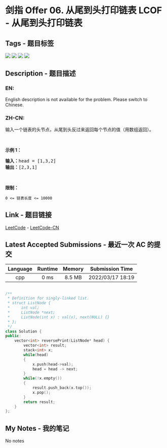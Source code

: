 
# 剑指 Offer 06. 从尾到头打印链表 LCOF - 从尾到头打印链表

## Tags - 题目标签

 <img src="https://img.shields.io/badge/Stack-栈-blue.svg">   <img src="https://img.shields.io/badge/Recursion-递归-blue.svg">   <img src="https://img.shields.io/badge/Linked List-链表-blue.svg">   <img src="https://img.shields.io/badge/Two Pointers-双指针-blue.svg">  


## Description - 题目描述

### EN:
<p>English description is not available for the problem. Please switch to Chinese.</p>

### ZH-CN:
<p>输入一个链表的头节点，从尾到头反过来返回每个节点的值（用数组返回）。</p>

<p>&nbsp;</p>

<p><strong>示例 1：</strong></p>

<pre><strong>输入：</strong>head = [1,3,2]
<strong>输出：</strong>[2,3,1]</pre>

<p>&nbsp;</p>

<p><strong>限制：</strong></p>

<p><code>0 &lt;= 链表长度 &lt;= 10000</code></p>



## Link - 题目链接

[LeetCode](https://leetcode.com/problems/cong-wei-dao-tou-da-yin-lian-biao-lcof/description/)  -  [LeetCode-CN](https://leetcode.cn/problems/cong-wei-dao-tou-da-yin-lian-biao-lcof/description/)
## Latest Accepted Submissions - 最近一次 AC 的提交


| Language | Runtime | Memory | Submission Time |
|:---:|:---:|:---:|:---:|
| cpp  | 0 ms | 8.5 MB | 2022/03/17 18:19 |

```cpp

/**
 * Definition for singly-linked list.
 * struct ListNode {
 *     int val;
 *     ListNode *next;
 *     ListNode(int x) : val(x), next(NULL) {}
 * };
 */
class Solution {
public:
    vector<int> reversePrint(ListNode* head) {
        vector<int> result;
        stack<int> x;
        while(head)
        {
            x.push(head->val);
            head = head -> next;
        }
        while(!x.empty())
        {
            result.push_back(x.top());
            x.pop();
        }
        return result;
    }
};

```
## My Notes - 我的笔记


No notes

